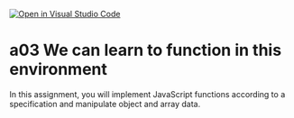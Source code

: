 [![Open in Visual Studio Code](https://classroom.github.com/assets/open-in-vscode-f059dc9a6f8d3a56e377f745f24479a46679e63a5d9fe6f495e02850cd0d8118.svg)](https://classroom.github.com/online_ide?assignment_repo_id=7223289&assignment_repo_type=AssignmentRepo)
# a03 We can learn to function in this environment
In this assignment, you will implement JavaScript functions according to a specification and manipulate object and array data.
